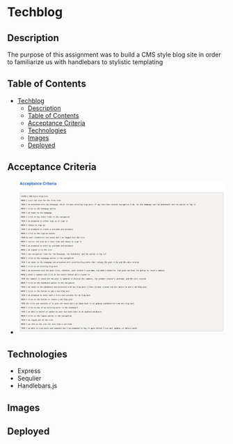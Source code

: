 # Techblog

## Description
The purpose of this assignment was to build a CMS style blog site in order to familiarize us with handlebars to stylistic templating 

## Table of Contents
- [Techblog](#techblog)
  - [Description](#description)
  - [Table of Contents](#table-of-contents)
  - [Acceptance Criteria](#acceptance-criteria)
  - [Technologies](#technologies)
  - [Images](#images)
  - [Deployed](#deployed)
## Acceptance Criteria
- ![alt text](/Images/Screenshot%202024-03-12%20at%205.18.09%20PM.png "Acceptance Criteria")
  
## Technologies
- Express
- Sequlier
- Handlebars.js
  
## Images 

## Deployed 
